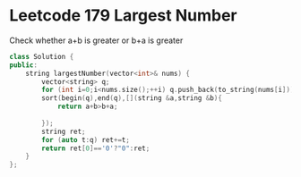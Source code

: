 # Leetcode 179 Largest Number

Check whether a+b is greater or b+a is greater
```cpp
class Solution {
public:
    string largestNumber(vector<int>& nums) {
        vector<string> q;
        for (int i=0;i<nums.size();++i) q.push_back(to_string(nums[i]));
        sort(begin(q),end(q),[](string &a,string &b){
            return a+b>b+a;
            
        });
        string ret;
        for (auto t:q) ret+=t;
        return ret[0]=='0'?"0":ret;
    }
};
```
